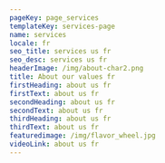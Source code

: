 ```yaml
---
pageKey: page_services
templateKey: services-page
name: services
locale: fr
seo_title: services us fr
seo_desc: services us fr
headerImage: /img/about-char2.png
title: About our values fr
firstHeading: about us fr
firstText: about us fr
secondHeading: about us fr
secondText: about us fr
thirdHeading: about us fr
thirdText: about us fr
featuredimage: /img/flavor_wheel.jpg
videoLink: about us fr
---
```

